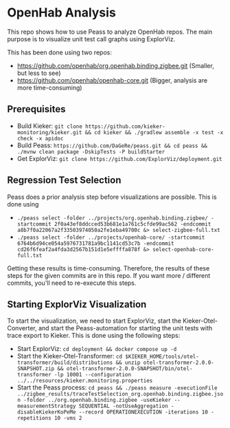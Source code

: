 # OpenHab Analysis

This repo shows how to use Peass to analyze OpenHab repos. The main purpose is to visualize unit test call graphs using ExplorViz.

This has been done using two repos:
- https://github.com/openhab/org.openhab.binding.zigbee.git (Smaller, but less to see)
- https://github.com/openhab/openhab-core.git (Bigger, analysis are more time-consuming)

## Prerequisites

- Build Kieker: `git clone https://github.com/kieker-monitoring/kieker.git && cd kieker && ./gradlew assemble -x test -x check -x apidoc`
- Build Peass: `https://github.com/DaGeRe/peass.git && cd peass && ./mvnw clean package -DskipTests -P buildStarter`
- Get ExplorViz: `git clone https://github.com/ExplorViz/deployment.git`

## Regression Test Selection

Peass does a prior analysis step before visualizations are possible. This is done using
- `./peass select -folder ../projects/org.openhab.binding.zigbee/ -startcommit 2f0a43ef8ddcced53b681e1a761c5cfde99ac562 -endcommit a8b7f0a22067a2f33503974050a2fe1eba49700c &> select-zigbee-full.txt`
- `./peass select -folder ../projects/openhab-core/ -startcommit 6764b6d94ce054a5976731781a9bc1141cd53c7b -endcommit cd26f6feaf2a4fda3d2567b151d1e5effffa878f &> select-openhab-core-full.txt`

Getting these results is time-consuming. Therefore, the results of these steps for the given commits are in this repo. If you want more / different commits, you'll need to re-execute this steps.

## Starting ExplorViz Visualization

To start the visualization, we need to start ExplorViz, start the Kieker-Otel-Converter, and start the Peass-automation for starting the unit tests with trace export to Kieker. This is done using the following steps:
- Start ExplorViz: `cd deployment && docker compose up -d`
- Start the Kieker-Otel-Transformer: `cd $KIEKER_HOME/tools/otel-transformer/build/distributions && unzip otel-transformer-2.0.0-SNAPSHOT.zip && otel-transformer-2.0.0-SNAPSHOT/bin/otel-transformer -lp 10001 --configuration ../../resources/kieker.monitoring.properties`
- Start the Peass process: `cd peass && ./peass measure -executionFile ../zigbee_results/traceTestSelection_org.openhab.binding.zigbee.json -folder ../org.openhab.binding.zigbee -useKieker --measurementStrategy SEQUENTIAL -notUseAggregation -disableKiekerKoPeMe --record OPERATIONEXECUTION -iterations 10 -repetitions 10 -vms 2`

